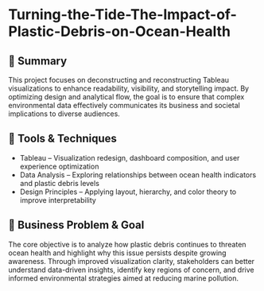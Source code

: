 # Turning-the-Tide-The-Impact-of-Plastic-Debris-on-Ocean-Health

## 🌊 Summary

This project focuses on deconstructing and reconstructing Tableau visualizations to enhance readability, visibility, and storytelling impact. By optimizing design and analytical flow, the goal is to ensure that complex environmental data effectively communicates its business and societal implications to diverse audiences.

## 🧰 Tools & Techniques

- Tableau – Visualization redesign, dashboard composition, and user experience optimization
- Data Analysis – Exploring relationships between ocean health indicators and plastic debris levels
- Design Principles – Applying layout, hierarchy, and color theory to improve interpretability

## 🎯 Business Problem & Goal

The core objective is to analyze how plastic debris continues to threaten ocean health and highlight why this issue persists despite growing awareness. Through improved visualization clarity, stakeholders can better understand data-driven insights, identify key regions of concern, and drive informed environmental strategies aimed at reducing marine pollution.
